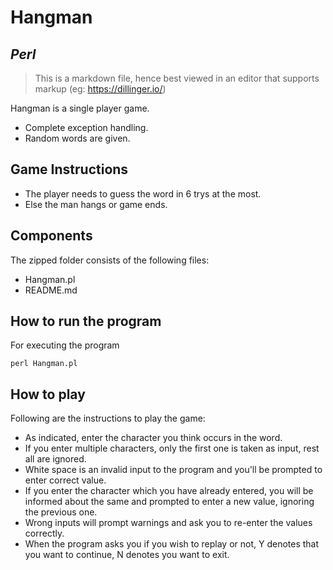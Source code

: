 # Hangman
## _Perl_

> This is a markdown file, hence best viewed in an editor that supports markup (eg: https://dillinger.io/)

Hangman is a single player game.

- Complete exception handling.
- Random words are given.

## Game Instructions

- The player needs to guess the word in 6 trys at the most.
- Else the man hangs or game ends.


## Components

The zipped folder consists of the following files:

- Hangman.pl
- README.md

## How to run the program

For executing the program

```
perl Hangman.pl
```


## How to play

Following are the instructions to play the game:
- As indicated, enter the character you think occurs in the word.
- If you enter multiple characters, only the first one is taken as input, rest all are ignored.
- White space is an invalid input to the program and you'll be prompted to enter correct value.
- If you enter the character which you have already entered, you will be informed about the same and prompted to enter a new value, ignoring the previous one.
- Wrong inputs will prompt warnings and ask you to re-enter the values correctly.
- When the program asks you if you wish to replay or not, Y denotes that you want to continue, N denotes you want to exit.
